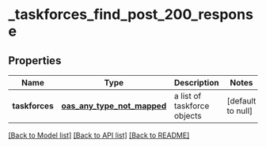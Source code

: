 # _taskforces_find_post_200_response
## Properties

| Name | Type | Description | Notes |
|------------ | ------------- | ------------- | -------------|
| **taskforces** | [**oas_any_type_not_mapped**](.md) | a list of taskforce objects | [default to null] |

[[Back to Model list]](../README.md#documentation-for-models) [[Back to API list]](../README.md#documentation-for-api-endpoints) [[Back to README]](../README.md)

